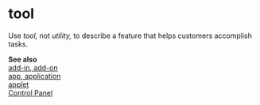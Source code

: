 # tool

Use *tool,* not *utility,* to describe a feature that helps customers accomplish tasks.

**See also**   
[add-in, add-on](../a/add-in-add-on.md)  
[app, application](../a/app-application.md)  
[applet](../a/applet.md)  
[Control Panel](../c/control-panel.md)
